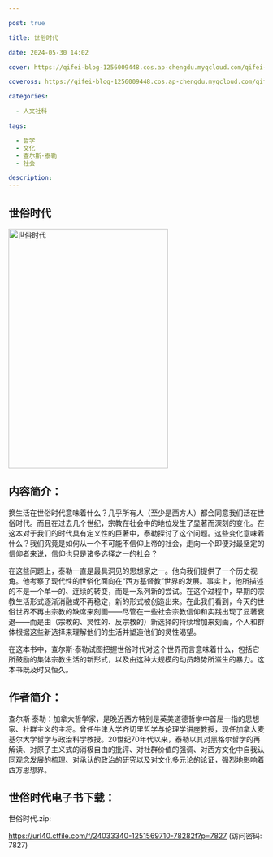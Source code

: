 ```yaml
---

post: true

title: 世俗时代

date: 2024-05-30 14:02

cover: https://qifei-blog-1256009448.cos.ap-chengdu.myqcloud.com/qifei-blog/s29344703.jpg

coveross: https://qifei-blog-1256009448.cos.ap-chengdu.myqcloud.com/qifei-blog/s29344703.jpg

categories:

  - 人文社科

tags:

  - 哲学
  - 文化
  - 查尔斯·泰勒
  - 社会

description:
---
```


## 世俗时代

<img alt="世俗时代" class="aligncenter loading" data-was-processed="true" decoding="async" fetchpriority="high" height="471" src="https://qifei-blog-1256009448.cos.ap-chengdu.myqcloud.com/qifei-blog/s29344703.jpg" style="cursor: zoom-in;" width="314"/>

## 内容简介：

换生活在世俗时代意味着什么？几乎所有人（至少是西方人）都会同意我们活在世俗时代。而且在过去几个世纪，宗教在社会中的地位发生了显著而深刻的变化。在这本对于我们的时代具有定义性的巨著中，泰勒探讨了这个问题。这些变化意味着什么？我们究竟是如何从一个不可能不信仰上帝的社会，走向一个即便对最坚定的信仰者来说，信仰也只是诸多选择之一的社会？

在这些问题上，泰勒一直是最具洞见的思想家之一。他向我们提供了一个历史视角。他考察了现代性的世俗化面向在“西方基督教”世界的发展。事实上，他所描述的不是一个单一的、连续的转变，而是一系列新的尝试。在这个过程中，早期的宗教生活形式逐渐消融或不再稳定，新的形式被创造出来。在此我们看到，今天的世俗世界不再由宗教的缺席来刻画——尽管在一些社会宗教信仰和实践出现了显著衰退——而是由（宗教的、灵性的、反宗教的）新选择的持续增加来刻画，个人和群体根据这些新选择来理解他们的生活并塑造他们的灵性渴望。

在这本书中，查尔斯·泰勒试图把握世俗时代对这个世界而言意味着什么，包括它所鼓励的集体宗教生活的新形式，以及由这种大规模的动员趋势所滋生的暴力。这本书既及时又恒久。

## 作者简介：

查尔斯·泰勒：加拿大哲学家，是晚近西方特别是英美道德哲学中首屈一指的思想家、社群主义的主将。曾任牛津大学齐切里哲学与伦理学讲座教授，现任加拿大麦基尔大学哲学与政治科学教授。20世纪70年代以来，泰勒以其对黑格尔哲学的再解读、对原子主义式的消极自由的批评、对社群价值的强调、对西方文化中自我认同观念发展的梳理、对承认的政治的研究以及对文化多元论的论证，强烈地影响着西方思想界。

## 世俗时代电子书下载：

世俗时代.zip: 

https://url40.ctfile.com/f/24033340-1251569710-78282f?p=7827 (访问密码: 7827)
